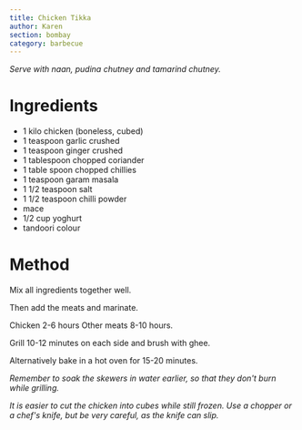 ```yaml
---
title: Chicken Tikka
author: Karen
section: bombay
category: barbecue
---
```


_Serve with naan, pudina chutney and tamarind chutney._

# Ingredients

* 1 kilo chicken (boneless, cubed)
* 1 teaspoon garlic crushed
* 1 teaspoon ginger crushed
* 1 tablespoon chopped coriander
* 1 table spoon chopped chillies
* 1 teaspoon garam masala
* 1 1/2 teaspoon salt
* 1 1/2 teaspoon chilli powder
* mace
* 1/2 cup yoghurt
* tandoori colour  
 

# Method

Mix all ingredients together well.

Then add the meats and marinate.

Chicken 2-6 hours Other meats 8-10 hours.

Grill 10-12 minutes on each side and brush with ghee.

Alternatively bake in a hot oven for 15-20 minutes.        

_Remember to soak the skewers in water earlier, so that they don't burn while grilling._

_It is easier to cut the chicken into cubes while still frozen. Use a chopper or a chef's knife, but be very careful, as the knife can slip._

 


